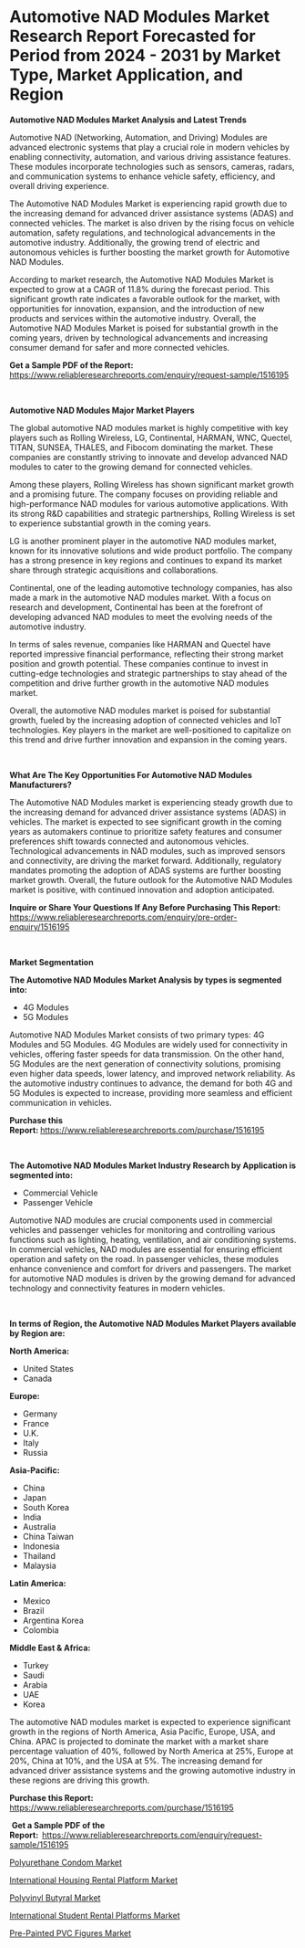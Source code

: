 <p><h1>Automotive NAD Modules Market Research Report Forecasted for Period from 2024 -  2031 by Market Type, Market Application, and Region</h1></p><p><strong>Automotive NAD Modules Market Analysis and Latest Trends</strong></p>
<p><p>Automotive NAD (Networking, Automation, and Driving) Modules are advanced electronic systems that play a crucial role in modern vehicles by enabling connectivity, automation, and various driving assistance features. These modules incorporate technologies such as sensors, cameras, radars, and communication systems to enhance vehicle safety, efficiency, and overall driving experience.</p><p>The Automotive NAD Modules Market is experiencing rapid growth due to the increasing demand for advanced driver assistance systems (ADAS) and connected vehicles. The market is also driven by the rising focus on vehicle automation, safety regulations, and technological advancements in the automotive industry. Additionally, the growing trend of electric and autonomous vehicles is further boosting the market growth for Automotive NAD Modules.</p><p>According to market research, the Automotive NAD Modules Market is expected to grow at a CAGR of 11.8% during the forecast period. This significant growth rate indicates a favorable outlook for the market, with opportunities for innovation, expansion, and the introduction of new products and services within the automotive industry. Overall, the Automotive NAD Modules Market is poised for substantial growth in the coming years, driven by technological advancements and increasing consumer demand for safer and more connected vehicles.</p></p>
<p><strong>Get a Sample PDF of the Report:&nbsp;</strong> <a href="https://www.reliableresearchreports.com/enquiry/request-sample/1516195">https://www.reliableresearchreports.com/enquiry/request-sample/1516195</a></p>
<p>&nbsp;</p>
<p><strong>Automotive NAD Modules Major Market Players</strong></p>
<p><p>The global automotive NAD modules market is highly competitive with key players such as Rolling Wireless, LG, Continental, HARMAN, WNC, Quectel, TITAN, SUNSEA, THALES, and Fibocom dominating the market. These companies are constantly striving to innovate and develop advanced NAD modules to cater to the growing demand for connected vehicles.</p><p>Among these players, Rolling Wireless has shown significant market growth and a promising future. The company focuses on providing reliable and high-performance NAD modules for various automotive applications. With its strong R&D capabilities and strategic partnerships, Rolling Wireless is set to experience substantial growth in the coming years.</p><p>LG is another prominent player in the automotive NAD modules market, known for its innovative solutions and wide product portfolio. The company has a strong presence in key regions and continues to expand its market share through strategic acquisitions and collaborations.</p><p>Continental, one of the leading automotive technology companies, has also made a mark in the automotive NAD modules market. With a focus on research and development, Continental has been at the forefront of developing advanced NAD modules to meet the evolving needs of the automotive industry.</p><p>In terms of sales revenue, companies like HARMAN and Quectel have reported impressive financial performance, reflecting their strong market position and growth potential. These companies continue to invest in cutting-edge technologies and strategic partnerships to stay ahead of the competition and drive further growth in the automotive NAD modules market.</p><p>Overall, the automotive NAD modules market is poised for substantial growth, fueled by the increasing adoption of connected vehicles and IoT technologies. Key players in the market are well-positioned to capitalize on this trend and drive further innovation and expansion in the coming years.</p></p>
<p>&nbsp;</p>
<p><strong>What Are The Key Opportunities For Automotive NAD Modules Manufacturers?</strong></p>
<p><p>The Automotive NAD Modules market is experiencing steady growth due to the increasing demand for advanced driver assistance systems (ADAS) in vehicles. The market is expected to see significant growth in the coming years as automakers continue to prioritize safety features and consumer preferences shift towards connected and autonomous vehicles. Technological advancements in NAD modules, such as improved sensors and connectivity, are driving the market forward. Additionally, regulatory mandates promoting the adoption of ADAS systems are further boosting market growth. Overall, the future outlook for the Automotive NAD Modules market is positive, with continued innovation and adoption anticipated.</p></p>
<p><strong>Inquire or Share Your Questions If Any Before Purchasing This Report:</strong> <a href="https://www.reliableresearchreports.com/enquiry/pre-order-enquiry/1516195">https://www.reliableresearchreports.com/enquiry/pre-order-enquiry/1516195</a></p>
<p>&nbsp;</p>
<p><strong>Market Segmentation</strong></p>
<p><strong>The Automotive NAD Modules Market Analysis by types is segmented into:</strong></p>
<p><ul><li>4G Modules</li><li>5G Modules</li></ul></p>
<p><p>Automotive NAD Modules Market consists of two primary types: 4G Modules and 5G Modules. 4G Modules are widely used for connectivity in vehicles, offering faster speeds for data transmission. On the other hand, 5G Modules are the next generation of connectivity solutions, promising even higher data speeds, lower latency, and improved network reliability. As the automotive industry continues to advance, the demand for both 4G and 5G Modules is expected to increase, providing more seamless and efficient communication in vehicles.</p></p>
<p><strong>Purchase this Report:&nbsp;</strong><a href="https://www.reliableresearchreports.com/purchase/1516195">https://www.reliableresearchreports.com/purchase/1516195</a></p>
<p>&nbsp;</p>
<p><strong>The Automotive NAD Modules Market Industry Research by Application is segmented into:</strong></p>
<p><ul><li>Commercial Vehicle</li><li>Passenger Vehicle</li></ul></p>
<p><p>Automotive NAD modules are crucial components used in commercial vehicles and passenger vehicles for monitoring and controlling various functions such as lighting, heating, ventilation, and air conditioning systems. In commercial vehicles, NAD modules are essential for ensuring efficient operation and safety on the road. In passenger vehicles, these modules enhance convenience and comfort for drivers and passengers. The market for automotive NAD modules is driven by the growing demand for advanced technology and connectivity features in modern vehicles.</p></p>
<p>&nbsp;</p>
<p><strong>In terms of Region, the Automotive NAD Modules Market Players available by Region are:</strong></p>
<p>
    <p> <strong> North America: </strong>
        <ul>
            <li>United States</li>
            <li>Canada</li>
        </ul>
        </p> 
    <p> <strong> Europe: </strong>
        <ul>
            <li>Germany</li>
            <li>France</li>
            <li>U.K.</li>
            <li>Italy</li>
            <li>Russia</li>
        </ul>
        </p> 
    <p> <strong> Asia-Pacific: </strong>
        <ul>
            <li>China</li>
            <li>Japan</li>
            <li>South Korea</li>
            <li>India</li>
            <li>Australia</li>
            <li>China Taiwan</li>
            <li>Indonesia</li>
            <li>Thailand</li>
            <li>Malaysia</li>
        </ul>
        </p> 
    <p> <strong> Latin America: </strong>
        <ul>
            <li>Mexico</li>
            <li>Brazil</li>
            <li>Argentina Korea</li>
            <li>Colombia</li>
        </ul>
        </p> 
    <p> <strong> Middle East & Africa: </strong>
        <ul>
            <li>Turkey</li>
            <li>Saudi</li>
            <li>Arabia</li>
            <li>UAE</li>
            <li>Korea</li>
        </ul>
    </p>
    </p>
<p><p>The automotive NAD modules market is expected to experience significant growth in the regions of North America, Asia Pacific, Europe, USA, and China. APAC is projected to dominate the market with a market share percentage valuation of 40%, followed by North America at 25%, Europe at 20%, China at 10%, and the USA at 5%. The increasing demand for advanced driver assistance systems and the growing automotive industry in these regions are driving this growth.</p></p>
<p><strong>Purchase this Report: </strong><a href="https://www.reliableresearchreports.com/purchase/1516195">https://www.reliableresearchreports.com/purchase/1516195</a></p>
<p>&nbsp;<strong>Get a Sample PDF of the Report:&nbsp;&nbsp;</strong><a href="https://www.reliableresearchreports.com/enquiry/request-sample/1516195">https://www.reliableresearchreports.com/enquiry/request-sample/1516195</a></p>
<p><strong></strong></p>
<p><p><a href="https://view.publitas.com/reportprime-1/polyurethane-condom-market-centers-on-aspects-such-as-market-growth-market-share-market-opportunity-and-projected-forecasts-spanning-from-2024-to-2031/">Polyurethane Condom Market</a></p><p><a href="https://changeable-paste-463.notion.site/International-Housing-Rental-Platform-Market-Analysis-and-Market-Size-Global-Industry-Overview-Mar-dfafde24310b4ffc96f86ca4f9f80d97">International Housing Rental Platform Market</a></p><p><a href="https://view.publitas.com/reportprime-1/polyvinyl-butyral-market-size-share-trends-analysis-report-by-application-regional-outlook-competitive-strategies-and-segment-forecasts-2024-2031/">Polyvinyl Butyral Market</a></p><p><a href="https://florentine-yuzu-f42.notion.site/International-Student-Rental-Platforms-Market-Size-Growing-and-Forecasted-for-period-from-2024-203-0abb21c6bb5e44bc81efff4758a8f6ee">International Student Rental Platforms Market</a></p><p><a href="https://fuschia-pecorino-a6d.notion.site/Decoding-the-Pre-Painted-PVC-Figures-Market-A-Deep-Dive-into-the-Latest-Market-Trends-Market-Segme-bd83275948ab470581d283293b825837">Pre-Painted PVC Figures Market</a></p></p>
